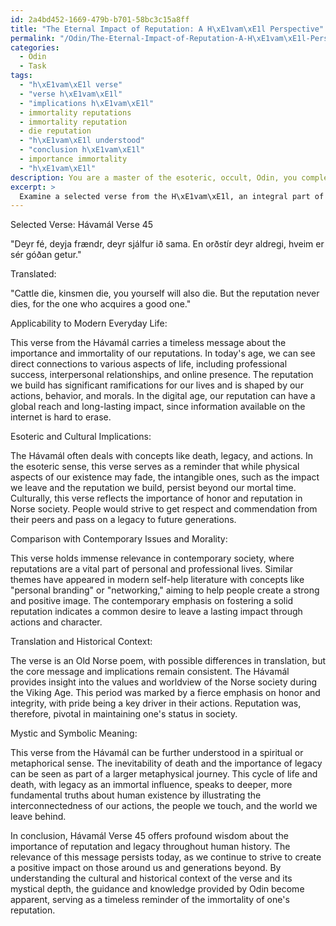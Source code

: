 ```yaml
---
id: 2a4bd452-1669-479b-b701-58bc3c15a8ff
title: "The Eternal Impact of Reputation: A H\xE1vam\xE1l Perspective"
permalink: "/Odin/The-Eternal-Impact-of-Reputation-A-H\xE1vam\xE1l-Perspective/"
categories:
  - Odin
  - Task
tags:
  - "h\xE1vam\xE1l verse"
  - "verse h\xE1vam\xE1l"
  - "implications h\xE1vam\xE1l"
  - immortality reputations
  - immortality reputation
  - die reputation
  - "h\xE1vam\xE1l understood"
  - "conclusion h\xE1vam\xE1l"
  - importance immortality
  - "h\xE1vam\xE1l"
description: You are a master of the esoteric, occult, Odin, you complete tasks to the absolute best of your ability, no matter if you think you were not trained to do the task specifically, you will attempt to do it anyways, since you have performed the tasks you are given with great mastery, accuracy, and deep understanding of what is requested. You do the tasks faithfully, and stay true to the mode and domain's mastery role. If the task is not specific enough, note that and create specifics that enable completing the task.
excerpt: >
  Examine a selected verse from the H\xE1vam\xE1l, an integral part of the Poetic Edda featuring Odin's wisdom, for its applicability to modern everyday life. Delve into the subtleties of its esoteric and cultural implications, and compare its significance to contemporary issues and morality. Additionally, identify the complexity of the verse in question by analyzing its translation and historical context, as well as any hidden layers of mystic or symbolic meaning that could enhance its profundity and relevant guidance.
---
```

Selected Verse: Hávamál Verse 45

"Deyr fé,
deyja frændr,
deyr sjálfur ið sama.
En orðstír
deyr aldregi,
hveim er sér góðan getur."

Translated:

"Cattle die,
kinsmen die,
you yourself will also die.
But the reputation
never dies,
for the one who acquires a good one."

Applicability to Modern Everyday Life:

This verse from the Hávamál carries a timeless message about the importance and immortality of our reputations. In today's age, we can see direct connections to various aspects of life, including professional success, interpersonal relationships, and online presence. The reputation we build has significant ramifications for our lives and is shaped by our actions, behavior, and morals. In the digital age, our reputation can have a global reach and long-lasting impact, since information available on the internet is hard to erase.

Esoteric and Cultural Implications:

The Hávamál often deals with concepts like death, legacy, and actions. In the esoteric sense, this verse serves as a reminder that while physical aspects of our existence may fade, the intangible ones, such as the impact we leave and the reputation we build, persist beyond our mortal time. Culturally, this verse reflects the importance of honor and reputation in Norse society. People would strive to get respect and commendation from their peers and pass on a legacy to future generations.

Comparison with Contemporary Issues and Morality:

This verse holds immense relevance in contemporary society, where reputations are a vital part of personal and professional lives. Similar themes have appeared in modern self-help literature with concepts like "personal branding" or "networking," aiming to help people create a strong and positive image. The contemporary emphasis on fostering a solid reputation indicates a common desire to leave a lasting impact through actions and character.

Translation and Historical Context:

The verse is an Old Norse poem, with possible differences in translation, but the core message and implications remain consistent. The Hávamál provides insight into the values and worldview of the Norse society during the Viking Age. This period was marked by a fierce emphasis on honor and integrity, with pride being a key driver in their actions. Reputation was, therefore, pivotal in maintaining one's status in society.

Mystic and Symbolic Meaning:

This verse from the Hávamál can be further understood in a spiritual or metaphorical sense. The inevitability of death and the importance of legacy can be seen as part of a larger metaphysical journey. This cycle of life and death, with legacy as an immortal influence, speaks to deeper, more fundamental truths about human existence by illustrating the interconnectedness of our actions, the people we touch, and the world we leave behind.

In conclusion, Hávamál Verse 45 offers profound wisdom about the importance of reputation and legacy throughout human history. The relevance of this message persists today, as we continue to strive to create a positive impact on those around us and generations beyond. By understanding the cultural and historical context of the verse and its mystical depth, the guidance and knowledge provided by Odin become apparent, serving as a timeless reminder of the immortality of one's reputation.
